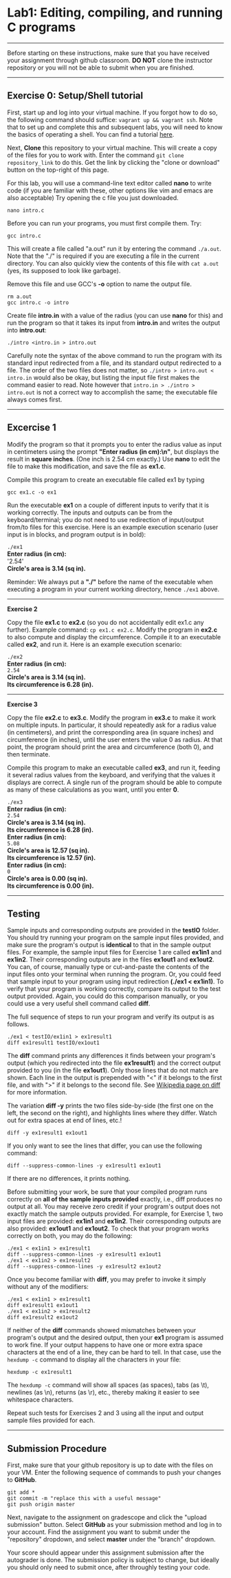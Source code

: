 # Lab1: Editing, compiling, and running C programs
----------------------------------------------------

Before starting on these instructions, make sure that you have received your assignment through github classroom. **DO NOT** clone the instructor repository or you will not be able to submit when you are finished.

----------------------------------------------------
## Exercise 0: Setup/Shell tutorial
First, start up and log into your virtual machine. If you forgot how to do so, the following command should suffice: `vagrant up && vagrant ssh`. Note that to set up and complete this and subsequent labs, you will need to know the basics of operating a shell. You can find a tutorial [here](http://www.cs.unc.edu/~montek/teaching/Comp411-Fall17/UnixTut/).

Next, **Clone** this repository to your virtual machine. This will create a copy of the files for you to work with. Enter the command `git clone repository_link` to do this. Get the link by clicking the "clone or download" button on the top-right of this page.

For this lab, you will use a command-line text editor called **nano** to write code (if you are familiar with these, other options like vim and emacs are also acceptable) Try opening the c file you just downloaded.

```nano intro.c```

Before you can run your programs, you must first compile them. Try:

```gcc intro.c```

This will create a file called "a.out" run it by entering the command `./a.out`. Note that the "./" is required if you are executing a file in the current directory. You can also quickly view the contents of this file with `cat a.out` (yes, its supposed to look like garbage).

Remove this file and use GCC's **-o** option to name the output file.

```
rm a.out
gcc intro.c -o intro
```

Create file **intro.in** with a value of the radius (you can use **nano** for this) and run the program so that it takes its input from **intro.in** and writes the output into **intro.out**:

```./intro <intro.in > intro.out```

Carefully note the syntax of the above command to run the program with its standard input redirected from a file, and its standard output redirected to a file. The order of the two files does not matter, so `./intro > intro.out < intro.in` would also be okay, but listing the input file first makes the command easier to read. Note however that `intro.in > ./intro > intro.out` is not a correct way to accomplish the same; the executable file always comes first.

--------------------------------------------------------------------
## Excercise 1
Modify the program so that it prompts you to enter the radius value as input in centimeters using the prompt **"Enter radius (in cm):\n"**, but displays the result in **square inches**. (One inch is 2.54 cm exactly.) Use **nano** to edit the file to make this modification, and save the file as **ex1.c**.

Compile this program to create an executable file called ex1 by typing

```gcc ex1.c -o ex1```

Run the executable **ex1** on a couple of different inputs to verify that it is working correctly. The inputs and outputs can be from the keyboard/terminal; you do not need to use redirection of input/output from/to files for this exercise. Here is an example execution scenario (user input is in blocks, and program output is in bold):

`./ex1`\
**Enter radius (in cm):**\
'2.54'\
**Circle's area is 3.14 (sq in).**



Reminder: We always put a **"./"** before the name of the executable when executing a program in your current working directory, hence `./ex1` above.

--------------------------------------------------------------------
**Exercise 2**

Copy the file **ex1.c** to **ex2.c** (so you do not accidentally edit ex1.c any further). Example command: `cp ex1.c ex2.c`. Modify the program in **ex2.c** to also compute and display the circumference. Compile it to an executable called **ex2**, and run it. Here is an example execution scenario:

`./ex2`\
**Enter radius (in cm):**\
`2.54`\
**Circle's area is 3.14 (sq in).**\
**Its circumference is 6.28 (in).**

--------------------------------------------------------------------
**Exercise 3**

Copy the file **ex2.c** to **ex3.c**. Modify the program in **ex3.c** to make it work on multiple inputs. In particular, it should repeatedly ask for a radius value (in centimeters), and print the corresponding area (in square inches) and circumference (in inches), until the user enters the value 0 as radius. At that point, the program should print the area and circumference (both 0), and then terminate.

Compile this program to make an executable called **ex3**, and run it, feeding it several radius values from the keyboard, and verifying that the values it displays are correct. A single run of the program should be able to compute as many of these calculations as you want, until you enter **0**.

`./ex3`\
**Enter radius (in cm):**\
`2.54`\
**Circle's area is 3.14 (sq in).**\
**Its circumference is 6.28 (in).**\
**Enter radius (in cm):**\
`5.08`\
**Circle's area is 12.57 (sq in).**\
**Its circumference is 12.57 (in).**\
**Enter radius (in cm):**\
`0`\
**Circle's area is 0.00 (sq in).**\
**Its circumference is 0.00 (in).**

--------------------------------------------------------------------
## Testing

Sample inputs and corresponding outputs are provided in the **testIO** folder. You should try running your program on the sample input files provided, and make sure the program's output is **identical** to that in the sample output files. For example, the sample input files for Exercise 1 are called **ex1in1** and **ex1in2**. Their corresponding outputs are in the files **ex1out1** and **ex1out2**. You can, of course, manually type or cut-and-paste the contents of the input files onto your terminal when running the program. Or, you could feed that sample input to your program using input redirection **(./ex1 < ex1in1)**. To verify that your program is working correctly, compare its output to the test output provided. Again, you could do this comparison manually, or you could use a very useful shell command called **diff**.

The full sequence of steps to run your program and verify its output is as follows.

```
./ex1 < testIO/ex1in1 > ex1result1
diff ex1result1 testIO/ex1out1
```

The **diff** command prints any differences it finds between your program's output (which you redirected into the file **ex1result1**) and the correct output provided to you (in the file **ex1out1**). Only those lines that do not match are shown. Each line in the output is prepended with "<" if it belongs to the first file, and with ">" if it belongs to the second file. See [Wikipedia page on diff](https://en.wikipedia.org/wiki/Diff_utility) for more information.

The variation **diff -y** prints the two files side-by-side (the first one on the left, the second on the right), and highlights lines where they differ. Watch out for extra spaces at end of lines, etc.!

```diff -y ex1result1 ex1out1```

If you only want to see the lines that differ, you can use the following command:

```diff --suppress-common-lines -y ex1result1 ex1out1```

If there are no differences, it prints nothing.

Before submitting your work, be sure that your compiled program runs correctly on **all of the sample inputs provided** exactly, i.e., diff produces no output at all. You may receive zero credit if your program's output does not exactly match the sample outputs provided. For example, for Exercise 1, two input files are provided: **ex1in1** and **ex1in2**. Their corresponding outputs are also provided: **ex1out1** and **ex1out2**. To check that your program works correctly on both, you may do the following:

```
./ex1 < ex1in1 > ex1result1
diff --suppress-common-lines -y ex1result1 ex1out1
./ex1 < ex1in2 > ex1result2
diff --suppress-common-lines -y ex1result2 ex1out2
```

Once you become familiar with **diff**, you may prefer to invoke it simply without any of the modifiers:

```
./ex1 < ex1in1 > ex1result1
diff ex1result1 ex1out1
./ex1 < ex1in2 > ex1result2 
diff ex1result2 ex1out2
```

If neither of the **diff** commands showed mismatches between your program's output and the desired output, then your **ex1** program is assumed to work fine. If your output happens to have one or more extra space characters at the end of a line, they can be hard to tell. In that case, use the `hexdump -c` command to display all the characters in your file:

`hexdump -c ex1result1`

The `hexdump -c` command will show all spaces (as spaces), tabs (as \t), newlines (as \n), returns (as \r), etc., thereby making it easier to see whitespace characters.

Repeat such tests for Exercises 2 and 3 using all the input and output sample files provided for each.

--------------------------------------------------------------------
## Submission Procedure

First, make sure that your github repository is up to date with the files on your VM. Enter the following sequence of commands to push your changes to **GitHub**.

```
git add *
git commit -m "replace this with a useful message"
git push origin master
```

Next, navigate to the assignment on gradescope and click the "upload submission" button. Select **GitHub** as your submission method and log in to your account. Find the assignment you want to submit under the "repository" dropdown, and select **master** under the "branch" dropdown.

Your score should appear under this assignment submission after the autograder is done. The submission policy is subject to change, but ideally you should only need to submit once, after throughly testing your code.

